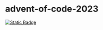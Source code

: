 # advent-of-code-2023

<a href='https://adventofcode.com/' target='_blank'><img alt="Static Badge" src="https://img.shields.io/badge/Advent_of_Code-2023-D6001C?style=for-the-badge"></a>
